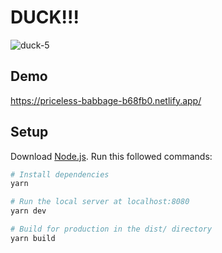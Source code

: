 # DUCK!!!
![duck-5](https://user-images.githubusercontent.com/128533/116800880-bf4b8000-aab9-11eb-839f-bbfa1ca84d04.gif)

## Demo
https://priceless-babbage-b68fb0.netlify.app/

## Setup
Download [Node.js](https://nodejs.org/en/download/).
Run this followed commands:

``` bash
# Install dependencies
yarn

# Run the local server at localhost:8080
yarn dev

# Build for production in the dist/ directory
yarn build
```
